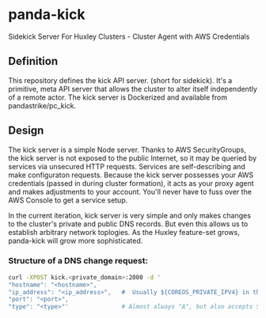 # panda-kick
Sidekick Server For Huxley Clusters - Cluster Agent with AWS Credentials

## Definition
This repository defines the kick API server. (short for sidekick).  It's a primitive, meta API server that allows the cluster to alter itself independently of a remote actor.  The kick server is Dockerized and available from pandastrike/pc_kick.

## Design
The kick server is a simple Node server.  Thanks to AWS SecurityGroups, the kick server is not exposed to the public Internet, so it may be queried by services via unsecured HTTP requests.  Services are self-describing and make configuraton requests.  Because the kick server possesses your AWS credentials (passed in during cluster formation), it acts as your proxy agent and makes adjustments to your account.  You'll never have to fuss over the AWS Console to get a service setup.

In the current iteration, kick server is very simple and only makes changes to the cluster's private and public DNS records.  But even this allows us to establish arbitrary network toplogies.  As the Huxley feature-set grows, panda-kick will grow more sophisticated.


### Structure of a DNS change request:
```bash
curl -XPOST kick.<private_domain>:2000 -d ' 
"hostname": "<hostname>",
"ip_address": "<ip_address>",   #  Usually ${COREOS_PRIVATE_IPV4} in the .service file
"port": "<port>",  
"type": "<type>"'               # Almost always "A", but also accepts SRV
```
